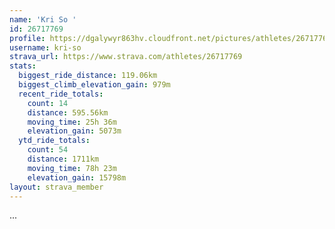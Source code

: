 ```yaml
---
name: 'Kri So '
id: 26717769
profile: https://dgalywyr863hv.cloudfront.net/pictures/athletes/26717769/7761026/13/large.jpg
username: kri-so
strava_url: https://www.strava.com/athletes/26717769
stats:
  biggest_ride_distance: 119.06km
  biggest_climb_elevation_gain: 979m
  recent_ride_totals:
    count: 14
    distance: 595.56km
    moving_time: 25h 36m
    elevation_gain: 5073m
  ytd_ride_totals:
    count: 54
    distance: 1711km
    moving_time: 78h 23m
    elevation_gain: 15798m
layout: strava_member
--- 
```

...
